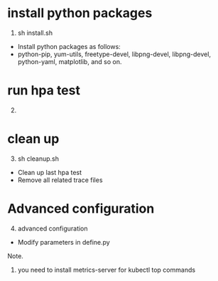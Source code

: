 # install python packages
1) sh install.sh
- Install python packages as follows:
- python-pip, yum-utils, freetype-devel, libpng-devel, libpng-devel, python-yaml, matplotlib, and so on.

# run hpa test
2) 

# clean up 
3) sh cleanup.sh
- Clean up last hpa test
- Remove all related trace files

# Advanced configuration
4) advanced configuration
- Modify parameters in define.py

Note.
1) you need to install metrics-server for kubectl top commands
